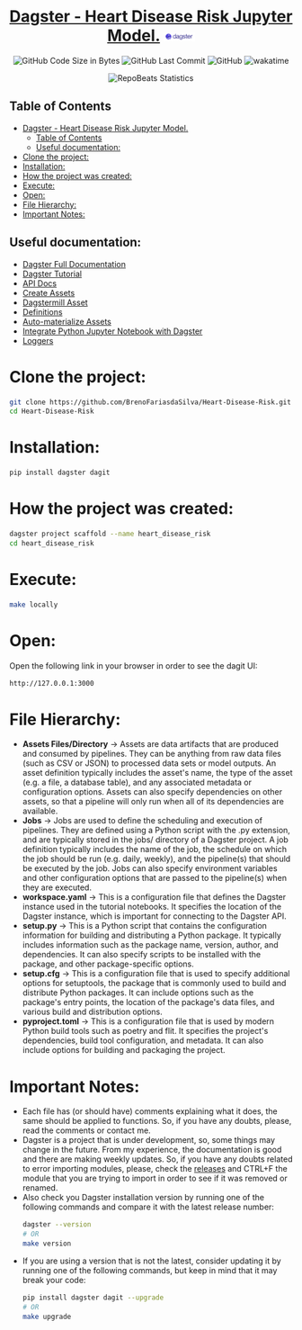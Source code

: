 <div align="center">
  
# [Dagster - Heart Disease Risk Jupyter Model.](https://github.com/BrenoFariasdaSilva/Heart-Disease-Risk-Jupyter.git) <img src="https://github.com/BrenoFariasdaSilva/Dagster-Heart-Disease-Risk-Jupyter/blob/main/.assets/Dagster.svg"  width="11%" height="11%">

</div>

<div align="center">

![GitHub Code Size in Bytes](https://img.shields.io/github/languages/code-size/BrenoFariasdaSilva/Dagster-Heart-Disease-Risk-Jupyter)
![GitHub Last Commit](https://img.shields.io/github/last-commit/BrenoFariasdaSilva/Dagster-Heart-Disease-Risk-Jupyter)
![GitHub](https://img.shields.io/github/license/BrenoFariasdaSilva/Dagster-Heart-Disease-Risk-Jupyter)
![wakatime](https://wakatime.com/badge/github/BrenoFariasdaSilva/Dagster-Heart-Disease-Risk-Jupyter.svg)

</div>

<div align="center">
  
![RepoBeats Statistics](https://repobeats.axiom.co/api/embed/ffb76698ddad901eb72d29cedd8e5a70219671f2.svg "Repobeats analytics image")

</div>

## Table of Contents
- [Dagster - Heart Disease Risk Jupyter Model. ](#dagster---heart-disease-risk-jupyter-model-)
  - [Table of Contents](#table-of-contents)
  - [Useful documentation:](#useful-documentation)
- [Clone the project:](#clone-the-project)
- [Installation:](#installation)
- [How the project was created:](#how-the-project-was-created)
- [Execute:](#execute)
- [Open:](#open)
- [File Hierarchy:](#file-hierarchy)
- [Important Notes:](#important-notes)

## Useful documentation:
* [Dagster Full Documentation](https://docs.dagster.io/getting-started)
* [Dagster Tutorial](https://docs.dagster.io/tutorial)
* [API Docs](https://docs.dagster.io/_apidocs)
* [Create Assets](https://docs.dagster.io/concepts/assets/software-defined-assets)
* [Dagstermill Asset](https://docs.dagster.io/_apidocs/libraries/dagstermill#dagstermill.define_dagstermill_asset)
* [Definitions](https://docs.dagster.io/_apidocs/definitions#dagster.Definitions)
* [Auto-materialize Assets](https://docs.dagster.io/concepts/assets/asset-auto-execution)
* [Integrate Python Jupyter Notebook with Dagster](https://docs.dagster.io/integrations/dagstermill/using-notebooks-with-dagster)
* [Loggers](https://docs.dagster.io/concepts/logging/loggers)

# Clone the project:
```bash
git clone https://github.com/BrenoFariasdaSilva/Heart-Disease-Risk.git
cd Heart-Disease-Risk
```
# Installation:
```bash
pip install dagster dagit
```
# How the project was created:
```bash
dagster project scaffold --name heart_disease_risk
cd heart_disease_risk
```
# Execute:
```bash
make locally
```
# Open:
Open the following link in your browser in order to see the dagit UI:
```bash
http://127.0.0.1:3000
```
# File Hierarchy:
* **Assets Files/Directory** ->  Assets are data artifacts that are produced and consumed by pipelines. They can be anything from raw data files (such as CSV or JSON) to processed data sets or model outputs. An asset definition typically includes the asset's name, the type of the asset (e.g. a file, a database table), and any associated metadata or configuration options. Assets can also specify dependencies on other assets, so that a pipeline will only run when all of its dependencies are available.
* **Jobs** -> Jobs are used to define the scheduling and execution of pipelines. They are defined using a Python script with the .py extension, and are typically stored in the jobs/ directory of a Dagster project. A job definition typically includes the name of the job, the schedule on which the job should be run (e.g. daily, weekly), and the pipeline(s) that should be executed by the job. Jobs can also specify environment variables and other configuration options that are passed to the pipeline(s) when they are executed.
* **workspace.yaml** -> This is a configuration file that defines the Dagster instance used in the tutorial notebooks. It specifies the location of the Dagster instance, which is important for connecting to the Dagster API.
* **setup.py** -> This is a Python script that contains the configuration information for building and distributing a Python package. It typically includes information such as the package name, version, author, and dependencies. It can also specify scripts to be installed with the package, and other package-specific options.
* **setup.cfg** -> This is a configuration file that is used to specify additional options for setuptools, the package that is commonly used to build and distribute Python packages. It can include options such as the package's entry points, the location of the package's data files, and various build and distribution options.
* **pyproject.toml** -> This is a configuration file that is used by modern Python build tools such as poetry and flit. It specifies the project's dependencies, build tool configuration, and metadata. It can also include options for building and packaging the project.

# Important Notes:
* Each file has (or should have) comments explaining what it does, the same should be applied to functions. So, if you have any doubts, please, read the comments or contact me.
* Dagster is a project that is under development, so, some things may change in the future. From my experience, the documentation is good and there are making weekly updates. So, if you have any doubts related to error importing modules, please, check the [releases](https://github.com/dagster-io/dagster/releases) and CTRL+F the module that you are trying to import in order to see if it was removed or renamed.  
* Also check you Dagster installation version by running one of the following commands and compare it with the latest release number:
	```bash
	dagster --version
	# OR
	make version
	```
* If you are using a version that is not the latest, consider updating it by running one of the following commands, but keep in mind that it may break your code:
	```bash
	pip install dagster dagit --upgrade
	# OR
	make upgrade
	```
